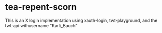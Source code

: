 # tea-repent-scorn
This is an X login implementation using xauth-login, twt-playground, and the twt-api withusername "Karli_Bauch"
